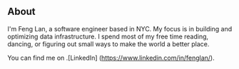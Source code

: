 ## About

I'm Feng Lan, a software engineer based in NYC. My focus is in building and optimizing data infrastructure. I spend most of my free time reading, dancing, or figuring out small ways to make the world a better place.

You can find me on .[LinkedIn] (https://www.linkedin.com/in/fenglan/).
